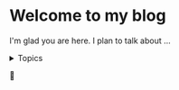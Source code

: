 # Welcome to my blog

I'm glad you are here. I plan to talk about ...
<details>
  <summary>Topics</summary>
  
  * C++
    * COM
    * ATL
  * Python
  * C#
  * Multi-threading
  
</details>

:tada:
